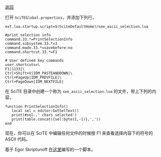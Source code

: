 
[返回](../../helpers.md)

打开 `SciTEGlobal.properties`，并添加下列行，

```
ext.lua.startup.script=$(SciteDefaultHome)/see_ascii_selection.lua

#print selection info
command.33.*=PrintSelectionInfo
command.subsystem.33.*=3
command.mode.33.*=savebefore:no
command.shortcut.33.*=F1

# User defined key commands
user.shortcuts=\
F1|1133|\
Ctrl+Shift+V|IDM_PASTEANDDOWN|\
Ctrl+PageUp|IDM_PREVFILE|\
Ctrl+PageDown|IDM_NEXTFILE|
```

在 SciTE 目录中创建一个称为 `see_ascii_selection.lua` 的文件，带上下列的内容，

```
function PrintSelectionInfo()
   local sel = editor:GetSelText()
   print(#sel..' chars selected')
   print(table.concat({sel:byte(1,-1)},','))
end
```

现在，你可以在 SciTE 中编辑任何文件的时候按 F1 来查看选择内容下的符号的 ASCII 代码。

基于 Egor Skriptunoff [在这里](https://stackoverflow.com/questions/21603285/scite-lua-scripting-extension-api-beginner)编写的一个脚本。
